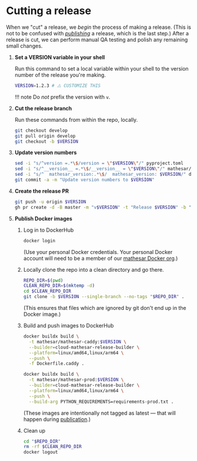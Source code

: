 # Cutting a release

When we "cut" a release, we _begin_ the process of making a release. (This is not to be confused with [_publishing_](./publication.md) a release, which is the last step.) After a release is cut, we can perform manual QA testing and polish any remaining small changes.

<!--
  NOTE TO DOCS EDITORS:

  This page has a substantial amount of content duplicated with publication.md.
  Be sure to propagate changes there as necessary.
-->

1. **Set a VERSION variable in your shell**

    Run this command to set a local variable within your shell to the version number of the release you're making.

    ```sh
    VERSION=1.2.3 # ⚠️ CUSTOMIZE THIS
    ```

    !!! note
        Do _not_ prefix the version with `v`.

1. **Cut the release branch**

    Run these commands from within the repo, locally.

    ```sh
    git checkout develop
    git pull origin develop
    git checkout -b $VERSION
    ```

1. **Update version numbers**

    ```sh
    sed -i "s/^version =.*\$/version = \"$VERSION\"/" pyproject.toml
    sed -i "s/^__version__ =.*\$/__version__ = \"$VERSION\"/" mathesar/__init__.py
    sed -i "s/^  mathesar_version:.*\$/  mathesar_version: $VERSION/" docs/mkdocs.yml
    git commit -a -m "Update version numbers to $VERSION"
    ```

1. **Create the release PR**

    ```sh
    git push -u origin $VERSION
    gh pr create -d -B master -m "v$VERSION" -t "Release $VERSION" -b ""
    ```

1. **Publish Docker images**

    1. Log in to DockerHub

        ```sh
        docker login
        ```

        (Use your personal Docker credentials. Your personal Docker account will need to be a member of our [mathesar Docker org](https://hub.docker.com/orgs/mathesar/members).)

    1. Locally clone the repo into a clean directory and go there.

        ```sh
        REPO_DIR=$(pwd)
        CLEAN_REPO_DIR=$(mktemp -d)
        cd $CLEAN_REPO_DIR
        git clone -b $VERSION --single-branch --no-tags "$REPO_DIR" .
        ```

        (This ensures that files which are ignored by git don't end up in the Docker image.)

    1. Build and push images to DockerHub

        ```sh
        docker buildx build \
          -t mathesar/mathesar-caddy:$VERSION \
          --builder=cloud-mathesar-release-builder \
          --platform=linux/amd64,linux/arm64 \
          --push \
          -f Dockerfile.caddy .

        docker buildx build \
          -t mathesar/mathesar-prod:$VERSION \
          --builder=cloud-mathesar-release-builder \
          --platform=linux/amd64,linux/arm64 \
          --push \
          --build-arg PYTHON_REQUIREMENTS=requirements-prod.txt .
        ```

        (These images are intentionally not tagged as latest — that will happen during [publication](./publication.md).)

    1. Clean up

        ```sh
        cd "$REPO_DIR"
        rm -rf $CLEAN_REPO_DIR
        docker logout
        ```
